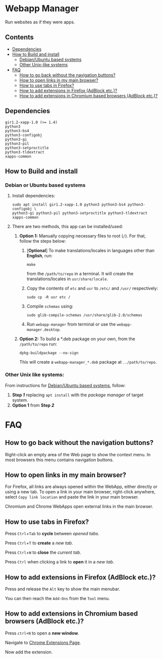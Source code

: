 # Webapp Manager

Run websites as if they were apps.

## Contents
- [Dependencies](#dependencies)
- [How to Build and install](#how-to-build-and-install)
	- [Debian/Ubuntu based systems](#debian-or-ubuntu-based-systems)
	- [Other Unix-like systems](#other-unix-like-systems)
- [FAQ](#faq)
	- [How to go back without the navigation buttons?](#how-to-go-back-without-the-navigation-buttons)
	- [How to open links in my main browser?](#how-to-open-links-in-my-main-browser)
	- [How to use tabs in Firefox?](#how-to-use-tabs-in-firefox)
	- [How to add extensions in Firefox (AdBlock etc.)?](#how-to-add-extensions-in-firefox-(adblock-etc.))
	- [How to add extensions in Chromium based browsers (AdBlock etc.)?](#how-to-add-extensions-in-chromium-based-browsers-(adblock-etc.))

## Dependencies
```
gir1.2-xapp-1.0 (>= 1.4)
python3
python3-bs4
python3-configobj
python3-gi
python3-pil
python3-setproctitle
python3-tldextract
xapps-common
```

## How to Build and install
### Debian or Ubuntu based systems
1. Install dependencies:
	``` 
	sudo apt install gir1.2-xapp-1.0 python3 python3-bs4 python3-configobj \
	python3-gi python3-pil python3-setproctitle python3-tldextract xapps-common
	```

2. There are two methods, this app can be installed/used:
	1. **Option 1:** Manually copying necessary files to root (`/`). For that, follow the steps below:
		1. [**Optional**] To make translations/locales in languages other than **English**, run:
			```
			make
			```
			from the `/path/to/repo` in a terminal. It will create the translations/locales in `usr/share/locale`.

		2. Copy the contents of `etc` and `usr` to `/etc/` and `/usr/` respectively:
			```
			sudo cp -R usr etc /
			```
		3. Compile `schemas` using:
			```
			sudo glib-compile-schemas /usr/share/glib-2.0/schemas
			```
		4. Run `webapp-manager` from terminal or use the `webapp-manager.desktop`.

	2. **Option 2:** To build a *.deb package on your own, from the `/path/to/repo` run:
		```
		dpkg-buildpackage --no-sign
		```
		This will create a `webapp-manager_*.deb` package at `../path/to/repo`.

### Other Unix like systems:
From instructions for [Debian/Ubuntu based systems](#debian-or-ubuntu-based-systems), follow:
1. **Step _1_** replacing `apt install` with the *package manager* of target system.
2. **Option 1** from **Step _2_**

FAQ
===

How to go back without the navigation buttons?
----------------------------------------------

Right-click an empty area of the Web page to show the context menu. In most browsers this menu contains navigation buttons.

How to open links in my main browser?
-------------------------------------

For Firefox, all links are always opened within the WebApp, either directly or using a new tab.
To open a link in your main browser, right-click anywhere, select `Copy link location` and paste the link in your main browser. 

Chromium and Chrome WebApps open external links in the main browser.

How to use tabs in Firefox?
---------------------------

Press `Ctrl`+`Tab` to **cycle** between _opened tabs_.

Press `Ctrl`+`T` to **create** a _new tab_.

Press `Ctrl`+`W` to **close** the _current tab_.

Press `Ctrl` when clicking a link to **open** it in a _new tab_.

How to add extensions in Firefox (AdBlock etc.)?
------------------------------------------------

Press and release the `Alt` key to show the main menubar.

You can then reach the `Add-Ons` from the `Tool` menu.

How to add extensions in Chromium based browsers (AdBlock etc.)?
----------------------------------------------------------------

Press `ctrl+N` to open a __new window__.

Navigate to [Chrome Extensions Page](https://chrome.google.com/webstore/category/extensions).

Now add the extension.
